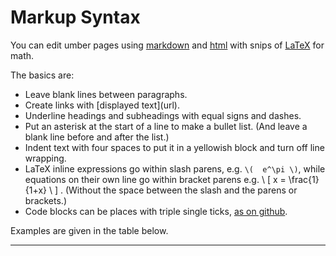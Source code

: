 Markup Syntax
=============

You can edit umber pages using [markdown](https://github.com/adam-p/markdown-here/wiki/Markdown-Cheatsheet) and [html](https://en.wikipedia.org/wiki/HTML) with snips of [LaTeX](https://en.wikipedia.org/wiki/LaTeX) for math.

The basics are:

* Leave blank lines between paragraphs.
* Create links with &#91;displayed text&#93;(url).
* Underline headings and subheadings with equal signs and dashes.
* Put an asterisk at the start of a line to make a bullet list. (And leave a blank line before and after the list.)
* Indent text with four spaces to put it in a yellowish block and turn off line wrapping.
* LaTeX inline expressions go within slash parens, e.g. ``\(  e^\pi \)``, while equations on their own line go within bracket parens e.g. \ [ x = \frac{1}{1+x} \ ] . (Without the space between the slash and the parens or brackets.)
* Code blocks can be places with triple single ticks, [as on github](https://help.github.com/articles/creating-and-highlighting-code-blocks/).

Examples are given in the table below.


----------


